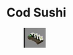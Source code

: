 # Cod Sushi

<figure><img src="../../../.gitbook/assets/image (24).png" alt=""><figcaption></figcaption></figure>
